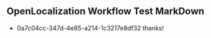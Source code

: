 ## OpenLocalization Workflow Test MarkDown
* 0a7c04cc-347d-4e85-a214-1c3217e8df32 thanks!

<!--HONumber=Jul16_HO5-->


